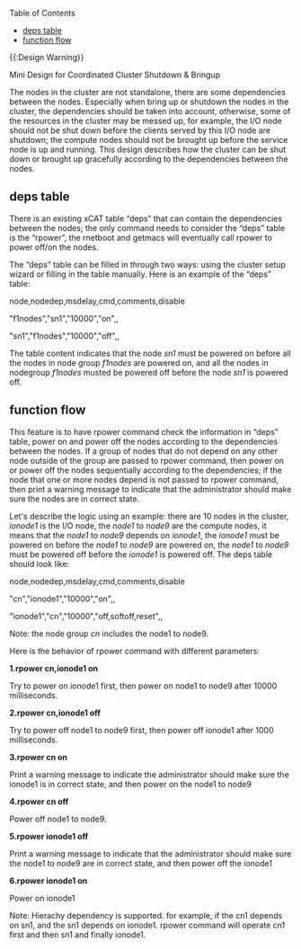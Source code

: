 <!-- START doctoc generated TOC please keep comment here to allow auto update -->
<!-- DON'T EDIT THIS SECTION, INSTEAD RE-RUN doctoc TO UPDATE -->
Table of Contents

- [deps table](#deps-table)
- [function flow](#function-flow)

<!-- END doctoc generated TOC please keep comment here to allow auto update -->

{{:Design Warning}} 

Mini Design for Coordinated Cluster Shutdown &amp; Bringup 

The nodes in the cluster are not standalone, there are some dependencies between the nodes. Especially when bring up or shutdown the nodes in the cluster, the dependencies should be taken into account, otherwise, some of the resources in the cluster may be messed up, for example, the I/O node should not be shut down before the clients served by this I/O node are shutdown; the compute nodes should not be brought up before the service node is up and running. This design describes how the cluster can be shut down or brought up gracefully according to the dependencies between the nodes. 

  


## deps table

There is an existing xCAT table “deps” that can contain the dependencies between the nodes; the only command needs to consider the “deps” table is the “rpower”, the rnetboot and getmacs will eventually call rpower to power off/on the nodes. 

The “deps” table can be filled in through two ways: using the cluster setup wizard or filling in the table manually. Here is an example of the “deps” table: 

node,nodedep,msdelay,cmd,comments,disable 

"f1nodes","sn1","10000","on",, 

"sn1","f1nodes","10000","off",, 

The table content indicates that the node _sn1_ must be powered on before all the nodes in node group _f1nodes_ are powered on, and all the nodes in nodegroup _f1nodes_ musted be powered off before the node _sn1_ is powered off. 

## function flow

This feature is to have rpower command check the information in “deps” table, power on and power off the nodes according to the dependencies between the nodes. If a group of nodes that do not depend on any other node outside of the group are passed to rpower command, then power on or power off the nodes sequentially according to the dependencies; if the node that one or more nodes depend is not passed to rpower command, then print a warning message to indicate that the administrator should make sure the nodes are in correct state. 

Let's describe the logic using an example: there are 10 nodes in the cluster, _ionode1_ is the I/O node, the _node1_ to _node9_ are the compute nodes, it means that the _node1_ to _node9_ depends on _ionode1_, the _ionode1_ must be powered on before the _node1_ to _node9_ are powered on, the _node1_ to _node9_ must be powered off before the _ionode1_ is powered off. The deps table should look like: 

  
node,nodedep,msdelay,cmd,comments,disable 

"cn","ionode1","10000","on",, 

"ionode1","cn","10000","off,softoff,reset",, 

Note: the node group _cn_ includes the node1 to node9. 

Here is the behavior of rpower command with different parameters: 

**1.rpower cn,ionode1 on**

Try to power on ionode1 first, then power on node1 to node9 after 10000 milliseconds. 

**2.rpower cn,ionode1 off**

Try to power off node1 to node9 first, then power off ionode1 after 1000 milliseconds. 

**3.rpower cn on**

Print a warning message to indicate the administrator should make sure the ionode1 is in correct state, and then power on the node1 to node9 

**4.rpower cn off**

Power off node1 to node9. 

**5.rpower ionode1 off**

Print a warning message to indicate that the administrator should make sure the node1 to node9 are in correct state, and then power off the ionode1 

**6.rpower ionode1 on**

Power on ionode1 

  
Note: Hierachy dependency is supported. for example, if the cn1 depends on sn1, and the sn1 depends on ionode1. rpower command will operate cn1 first and then sn1 and finally ionode1. 
